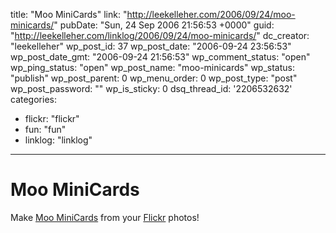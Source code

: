 title: "Moo MiniCards"
link: "http://leekelleher.com/2006/09/24/moo-minicards/"
pubDate: "Sun, 24 Sep 2006 21:56:53 +0000"
guid: "http://leekelleher.com/linklog/2006/09/24/moo-minicards/"
dc_creator: "leekelleher"
wp_post_id: 37
wp_post_date: "2006-09-24 23:56:53"
wp_post_date_gmt: "2006-09-24 21:56:53"
wp_comment_status: "open"
wp_ping_status: "open"
wp_post_name: "moo-minicards"
wp_status: "publish"
wp_post_parent: 0
wp_menu_order: 0
wp_post_type: "post"
wp_post_password: ""
wp_is_sticky: 0
dsq_thread_id: '2206532632'
categories:
  - flickr: "flickr"
  - fun: "fun"
  - linklog: "linklog"

---

# Moo MiniCards

Make <a href="http://blog.flickr.com/flickrblog/2006/09/moo_minicards.html" >Moo MiniCards</a> from your <a href="http://www.flickr.com/photos/leekelleher/">Flickr</a> photos!